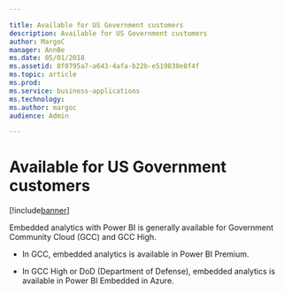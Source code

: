 ```yaml
---

title: Available for US Government customers
description: Available for US Government customers
author: MargoC
manager: AnnBe
ms.date: 05/01/2018
ms.assetid: 8f0795a7-a643-4afa-b22b-e519830e8f4f
ms.topic: article
ms.prod: 
ms.service: business-applications
ms.technology: 
ms.author: margoc
audience: Admin

---
```

#  Available for US Government customers




[!include[banner](../../../includes/banner.md)]

Embedded analytics with Power BI is generally available for Government Community
Cloud (GCC) and GCC High.

-   In GCC, embedded analytics is available in Power BI Premium.

-   In GCC High or DoD (Department of Defense), embedded analytics is available
    in Power BI Embedded in Azure.
